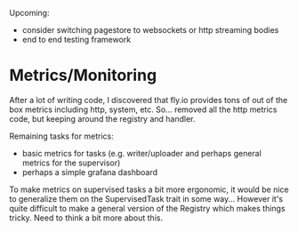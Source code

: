 Upcoming:
- consider switching pagestore to websockets or http streaming bodies
- end to end testing framework

# Metrics/Monitoring

After a lot of writing code, I discovered that fly.io provides tons of out of the box metrics including http, system, etc. So... removed all the http metrics code, but keeping around the registry and handler.

Remaining tasks for metrics:
- basic metrics for tasks (e.g. writer/uploader and perhaps general metrics for the supervisor)
- perhaps a simple grafana dashboard

To make metrics on supervised tasks a bit more ergonomic, it would be nice to generalize them on the SupervisedTask trait in some way... However it's quite difficult to make a general version of the Registry which makes things tricky. Need to think a bit more about this.